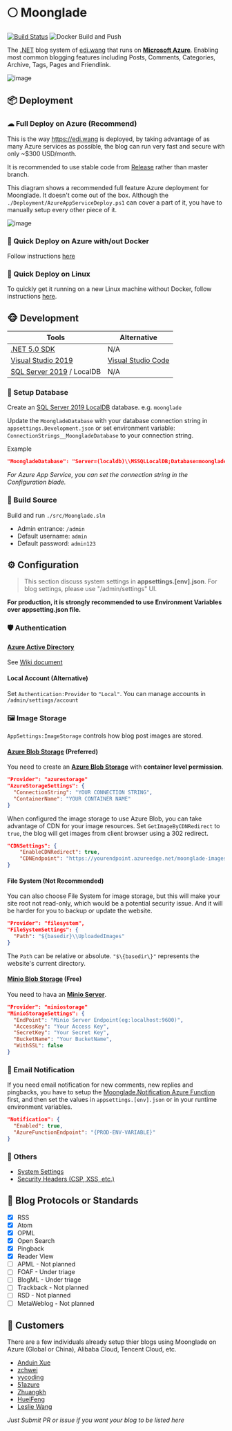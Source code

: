 # 🌕 Moonglade

[![Build Status](https://dev.azure.com/ediwang/Edi-GitHub/_apis/build/status/EdiWang.Moonglade?branchName=master)](https://dev.azure.com/ediwang/Edi-GitHub/_build/latest?definitionId=68&branchName=master) ![Docker Build and Push](https://github.com/EdiWang/Moonglade/workflows/Docker%20Build%20and%20Push/badge.svg)

The [.NET](https://dotnet.microsoft.com/) blog system of [edi.wang](https://edi.wang) that runs on [**Microsoft Azure**](https://azure.microsoft.com/en-us/). Enabling most common blogging features including Posts, Comments, Categories, Archive, Tags, Pages and Friendlink.

![image](https://blog.ediwangcdn.com/web-assets/ediwang-azure-arch-v4.png)

## 📦 Deployment

### ☁ Full Deploy on Azure (Recommend)

This is the way https://edi.wang is deployed, by taking advantage of as many Azure services as possible, the blog can run very fast and secure with only ~$300 USD/month.

It is recommended to use stable code from [Release](https://github.com/EdiWang/Moonglade/releases) rather than master branch.

This diagram shows a recommended full feature Azure deployment for Moonglade. It doesn't come out of the box. Although the `./Deployment/AzureAppServiceDeploy.ps1` can cover a part of it, you have to manually setup every other piece of it. 

![image](https://blog.ediwangcdn.com/web-assets/ediwang-azure-arch-visio.png)

### 🐋 Quick Deploy on Azure with/out Docker 

Follow instructions [here](https://github.com/EdiWang/Moonglade/wiki/Quick-Deploy-on-Azure)

### 🐧 Quick Deploy on Linux

To quickly get it running on a new Linux machine without Docker, follow instructions [here](https://github.com/EdiWang/Moonglade/wiki/Quick-Install-on-Linux-Machine).

## 🐵 Development

Tools | Alternative
--- | ---
[.NET 5.0 SDK](http://dot.net) | N/A
[Visual Studio 2019](https://visualstudio.microsoft.com/) | [Visual Studio Code](https://code.visualstudio.com/)
[SQL Server 2019](https://www.microsoft.com/en-us/sql-server/sql-server-2019) / LocalDB | N/A

### 💾 Setup Database

Create an [SQL Server 2019 LocalDB](https://docs.microsoft.com/en-us/sql/database-engine/configure-windows/sql-server-express-localdb?view=sql-server-ver15?WT.mc_id=AZ-MVP-5002809) database. e.g. ```moonglade```

Update the `MoongladeDatabase` with your database connection string in `appsettings.Development.json` or set environment variable: `ConnectionStrings__MoongladeDatabase` to your connection string. 

Example

```json
"MoongladeDatabase": "Server=(localdb)\\MSSQLLocalDB;Database=moonglade;Trusted_Connection=True;"
```

*For Azure App Service, you can set the connection string in the Configuration blade.*

### 🔨 Build Source

Build and run `./src/Moonglade.sln`
- Admin entrance: `/admin`
- Default username: `admin`
- Default password: `admin123`

## ⚙ Configuration

> This section discuss system settings in **appsettings.[env].json**. For blog settings, please use "/admin/settings" UI.

**For production, it is strongly recommended to use Environment Variables over appsetting.json file.**

### 🛡 Authentication

#### [Azure Active Directory](https://azure.microsoft.com/en-us/services/active-directory/)

See [Wiki document](https://github.com/EdiWang/Moonglade/wiki/Use-Azure-Active-Directory-Authentication)

#### Local Account (Alternative)

Set `Authentication:Provider` to `"Local"`. You can manage accounts in `/admin/settings/account`

### 🖼 Image Storage
`AppSettings:ImageStorage` controls how blog post images are stored.

#### [Azure Blob Storage](https://azure.microsoft.com/en-us/services/storage/blobs/) (Preferred)

You need to create an [**Azure Blob Storage**](https://azure.microsoft.com/en-us/services/storage/blobs/) with **container level permission**. 

```json
"Provider": "azurestorage"
"AzureStorageSettings": {
  "ConnectionString": "YOUR CONNECTION STRING",
  "ContainerName": "YOUR CONTAINER NAME"
}
```

When configured the image storage to use Azure Blob, you can take advantage of CDN for your image resources. Set ```GetImageByCDNRedirect``` to ```true```, the blog will get images from client browser using a 302 redirect. 

```json
"CDNSettings": {
    "EnableCDNRedirect": true,
    "CDNEndpoint": "https://yourendpoint.azureedge.net/moonglade-images"
}
```

#### File System (Not Recommended)

You can also choose File System for image storage, but this will make your site root not read-only, which would be a potential security issue. And it will be harder for you to backup or update the website.

```json
"Provider": "filesystem",
"FileSystemSettings": {
  "Path": "${basedir}\\UploadedImages"
}
```
The ```Path``` can be relative or absolute. ```"$\{basedir\}"``` represents the website's current directory. 

#### [Minio Blob Storage](https://min.io/) (Free)

You need to hava an [**Minio Server**](https://docs.min.io/). 

```json
"Provider": "miniostorage"
"MinioStorageSettings": {
  "EndPoint": "Minio Server Endpoint(eg:localhost:9600)",
  "AccessKey": "Your Access Key",
  "SecretKey": "Your Secret Key",
  "BucketName": "Your BucketName",
  "WithSSL": false
}
```

### 📧 Email Notification

If you need email notification for new comments, new replies and pingbacks, you have to setup the [Moonglade.Notification Azure Function](https://github.com/EdiWang/Moonglade.Notification) first, and then set the values in ```appsettings.[env].json``` or in your runtime environment variables.

```json
"Notification": {
  "Enabled": true,
  "AzureFunctionEndpoint": "{PROD-ENV-VARIABLE}"
}
```
### 🔩 Others

- [System Settings](https://github.com/EdiWang/Moonglade/wiki/System-Settings)
- [Security Headers (CSP, XSS, etc.)](https://github.com/EdiWang/Moonglade/wiki/Security-Headers-(CSP,-XSS,-etc.))

## 🎉 Blog Protocols or Standards

- [X] RSS
- [X] Atom
- [X] OPML
- [X] Open Search
- [X] Pingback
- [X] Reader View
- [ ] APML - Not planned
- [ ] FOAF - Under triage
- [ ] BlogML - Under triage
- [ ] Trackback - Not planned
- [ ] RSD - Not planned
- [ ] MetaWeblog - Not planned

## 🐼 Customers

There are a few individuals already setup thier blogs using Moonglade on Azure (Global or China), Alibaba Cloud, Tencent Cloud, etc.

- [Anduin Xue](https://anduin.aiursoft.com/)
- [zchwei](https://zchwei.com/)
- [yycoding](https://www.yycoding.xyz/)
- [51azure](https://www.51azure.cloud/)
- [Zhuangkh](https://zhuangkh.com/)
- [HueiFeng](https://blog.stackable.cn/)
- [Leslie Wang](https://lesliewxj.com/)

*Just Submit PR or issue if you want your blog to be listed here*
